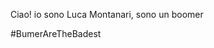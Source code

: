Ciao! io sono Luca Montanari, sono un boomer 


































































































































































































































































































































































































































































































































































































































































































































































































































































































































































































































































































































































































































































































































































































































































































































































#BumerAreTheBadest
